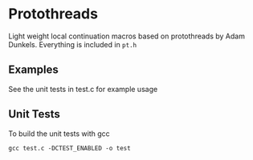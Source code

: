 # Protothreads
Light weight local continuation macros based on protothreads by Adam Dunkels. Everything is included in `pt.h`
## Examples
See the unit tests in test.c for example usage
## Unit Tests
To build the unit tests with gcc

```gcc test.c -DCTEST_ENABLED -o test```
